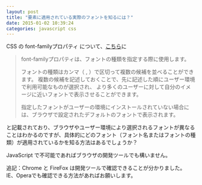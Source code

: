 ```yaml
---
layout: post
title: "要素に適用されている実際のフォントを知るには？"
date: 2015-01-02 10:39:24
categories: javascript css
---
```

<p>CSS の font-familyプロパティ について、<a href="http://www.htmq.com/style/font-family.shtml">こちら</a>に</p>

<blockquote>
  <p>font-familyプロパティは、フォントの種類を指定する際に使用します。 </p>
  
  <p>フォントの種類はカンマ（ , ）で区切って複数の候補を並べることができます。 複数の候補を記述しておくことで、先に記述した順にユーザー環境で利用可能なものが選択され、 より多くのユーザーに対して自分のイメージに近いフォントで表示させることができます。 </p>
  
  <p>指定したフォントがユーザーの環境にインストールされていない場合には、ブラウザで設定されたデフォルトのフォントで表示されます。 </p>
</blockquote>

<p>と記載されており、ブラウザやユーザー環境により選択されるフォントが異なることはわかるのですが、具体的にどのフォント（フォント名またはフォントの種類）が適用されているかを知る方法はあるでしょうか？</p>

<p>JavaScript で不可能であればブラウザの開発ツールでも構いません。</p>

<p>追記：Chrome と FireFox は開発ツールで確認できることが分かりました。<br>
IE、Operaでも確認できる方法があればお願いします。</p>
